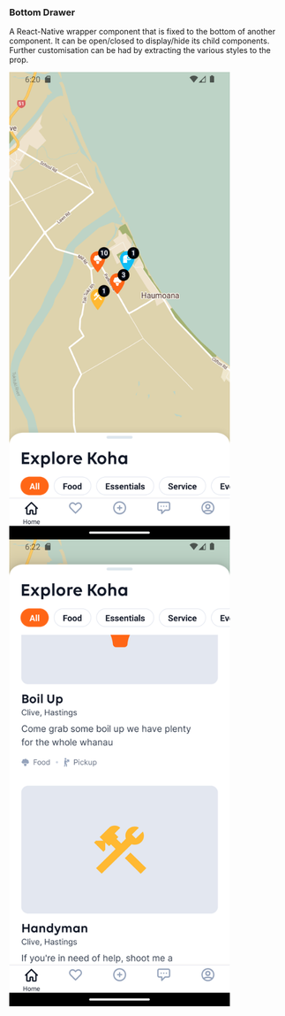 ### Bottom Drawer
A React-Native wrapper component that is fixed to the bottom of another component.
It can be open/closed to display/hide its child components. Further customisation can
be had by extracting the various styles to the prop.
<div style="display: flex; flex-wrap: wrap">
<img src='../assets/drawer-close.png' alt='bottom drawer close' width="400">
<img src='../assets/drawer-open.png' alt='bottom drawer open' width="400">
</div>